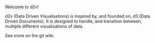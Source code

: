 Welcome to  d2v!

d2v (Data Driven Visualisations) is inspired by, and founded on, d3 (Data Driven Documents). 
It is designed to handle, and transition between, multiple different visualisations 
of data.

See more on the git wiki.